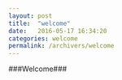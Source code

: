 ```yaml
---
layout: post
title:  "welcome"
date:   2016-05-17 16:34:20
categories: welcome
permalink: /archivers/welcome
---
```

###Welcome###
